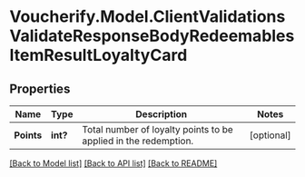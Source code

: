 # Voucherify.Model.ClientValidationsValidateResponseBodyRedeemablesItemResultLoyaltyCard

## Properties

Name | Type | Description | Notes
------------ | ------------- | ------------- | -------------
**Points** | **int?** | Total number of loyalty points to be applied in the redemption. | [optional] 

[[Back to Model list]](../README.md#documentation-for-models) [[Back to API list]](../README.md#documentation-for-api-endpoints) [[Back to README]](../README.md)

